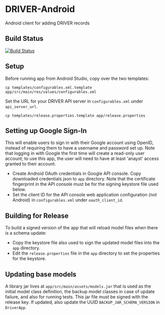 # DRIVER-Android
Android client for adding DRIVER records


## Build Status
[![Build Status](https://travis-ci.org/WorldBank-Transport/DRIVER-Android.svg?branch=develop)](https://travis-ci.org/WorldBank-Transport/DRIVER-Android)

## Setup
Before running app from Android Studio, copy over the two templates:
```
cp templates/configurables.xml.template app/src/main/res/values/configurables.xml
```

Set the URL for your DRIVER API server in `configurables.xml` under `api_server_url`.

```
cp templates/release.properties.template app/release.properties
```

## Setting up Google Sign-In
This will enable users to sign in with their Google account using OpenID, instead of requiring them
to have a username and password set up. Note that logging in with Google the first time will create
a read-only user account; to use this app, the user will need to have at least 'anayst' access granted
to their account.

  - Create Android OAuth credentials in Google API console. Copy downloaded credentials json to `app` directory.
    Note that the certificate fingerprint in the API console must be for the signing keystore file used below.
  - Set the client ID for the API console web application configuration (not Android) in `configurables.xml` under `oauth_client_id`.

## Building for Release
To build a signed version of the app that will reload model files when there is a schema update:

  - Copy the keystore file also used to sign the updated model files into the `app` directory.
  - Edit the `release.properties` file in the `app` directory to set the properties for the keystore.

## Updating base models
A library jar lives at `app/src/main/assets/models.jar` that is used as the initial model class definition,
the backup model classes in case of update failure, and also for running tests. This jar file must be
signed with the release key. If updated, also update the UUID `BACKUP_JAR_SCHEMA_VERSION` in `DriverApp`.
